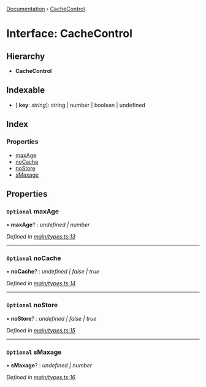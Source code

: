 [Documentation](../README.md) › [CacheControl](cachecontrol.md)

# Interface: CacheControl

## Hierarchy

* **CacheControl**

## Indexable

* \[ **key**: *string*\]: string | number | boolean | undefined

## Index

### Properties

* [maxAge](cachecontrol.md#optional-maxage)
* [noCache](cachecontrol.md#optional-nocache)
* [noStore](cachecontrol.md#optional-nostore)
* [sMaxage](cachecontrol.md#optional-smaxage)

## Properties

### `Optional` maxAge

• **maxAge**? : *undefined | number*

*Defined in [main/types.ts:13](https://github.com/bad-batch/cacheability/blob/311cae7/src/main/types.ts#L13)*

___

### `Optional` noCache

• **noCache**? : *undefined | false | true*

*Defined in [main/types.ts:14](https://github.com/bad-batch/cacheability/blob/311cae7/src/main/types.ts#L14)*

___

### `Optional` noStore

• **noStore**? : *undefined | false | true*

*Defined in [main/types.ts:15](https://github.com/bad-batch/cacheability/blob/311cae7/src/main/types.ts#L15)*

___

### `Optional` sMaxage

• **sMaxage**? : *undefined | number*

*Defined in [main/types.ts:16](https://github.com/bad-batch/cacheability/blob/311cae7/src/main/types.ts#L16)*
